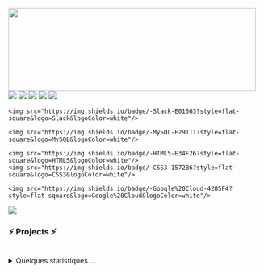 <p>
  <img align="left" width="490" height="165" src="https://github-readme-stats.vercel.app/api?username=Narayan1089&show_icons=true&hide_border=false&line_height=20&title_color=f69673&icon_color=1b93c9&show_owner=true"/>
  <p>
    <img src="https://img.shields.io/badge/-Visual%20Studio%20Code-23A9F2?style=flat-square&logo=Visual%20Studio%20Code&logoColor=white"/>
    <img src="https://img.shields.io/badge/-Github-181717?style=flat-square&logo=GitHub&logoColor=white"/>
    <img src="https://img.shields.io/badge/-Git-F44D27?style=flat-square&logo=Git&logoColor=white"/>
    <img src="https://img.shields.io/badge/-NPM-CB3837?style=flat-square&logo=NPM&logoColor=white"/>
    <img src="https://img.shields.io/badge/-Apache-D22128?style=flat-square&logo=Apache&logoColor=white"/>

    <img src="https://img.shields.io/badge/-Slack-E01563?style=flat-square&logo=Slack&logoColor=white"/>
 
    <img src="https://img.shields.io/badge/-MySQL-F29111?style=flat-square&logo=MySQL&logoColor=white"/>

    <img src="https://img.shields.io/badge/-HTML5-E34F26?style=flat-square&logo=HTML5&logoColor=white"/>
    <img src="https://img.shields.io/badge/-CSS3-1572B6?style=flat-square&logo=CSS3&logoColor=white"/>

    <img src="https://img.shields.io/badge/-Google%20Cloud-4285F4?style=flat-square&logo=Google%20Cloud&logoColor=white"/>
  
  </p>
</p>
<!-- <p>
  📣 Besoin de me contacter ? Retrouvez-moi ici :<br/>
  <a href="mailto:contact@daniels-roth-stan.fr?subject=[GitHub]%20🔥%20Prise%20de%20contact&body=Bonjour%20Stan%2C%0A%0AJe%20viens%20vers%20toi%20aujourd%27hui%20apr%C3%A8s%20avoir%20vu%20ton%20profil%20GitHub%20pour%20..."><img src="https://img.shields.io/badge/e‑mail-D14836.svg?style=for-the-badge&logo=GMail&logoColor=white"/></a>
  <a href="https://instagram.com/mrstandu33"><img src="https://img.shields.io/badge/instagram-E4405F.svg?style=for-the-badge&logo=instagram&logoColor=white"/></a>
  <a href="https://twitch.tv/mrstandu33"><img src="https://img.shields.io/badge/twitch-9146FF.svg?style=for-the-badge&logo=twitch&logoColor=white"/></a>
  <a href="https://linkedin.com/in/stan-daniels-roth-278478127"><img src="https://img.shields.io/badge/linkedin-0077B5.svg?style=for-the-badge&logo=linkedin&logoColor=white"/></a>
  <a href="https://twitter.com/mrstandu33"><img src="https://img.shields.io/badge/twitter-1DA1F2.svg?style=for-the-badge&logo=twitter&logoColor=white"/></a>
</p> -->
<!-- <p>
  🎶Now playing ...🎶<br/>
  <a href="http://spotify-informer.daniels-roth-stan.fr/">
    <img height="75" src="http://spotify-informer.daniels-roth-stan.fr/api"/>
  </a><br/>
  <a href="https://github.com/MrStanDu33/spotify-informer"><img src="https://img.shields.io/badge/built%20with%20MrStanDu33%2Fspotify‑informer-1ED760.svg?style=flat-square&logo=spotify&logoColor=white"/></a><br/>
</p> -->

<img src="http://views.whatilearened.today/views/github/MrStanDu33/views.svg"/>
<h3>⚡️ Projects ⚡️</h3><br/>
<!-- <p>
  🧔 Moi c'est <bold>Stan</bold>. 23 ans, barbu et un amateur de code et de 🍺.<br/>
  💼 J'habite à <a href="https://www.google.com/maps?q=bordeaux">Bordeaux</a>, en France.<br/>
  💻 Développeur Web <bold>T-Shaped</bold><em>(<a href="https://letslearnabout.net/blog/what-it-is-a-t-shaped-developer-and-why-you-should-be-one">?</a>)</em> <bold><a href="https://vuejs.org">Vue.js</a></bold> × <bold><a href="https://laravel.com">Laravel</a></bold>.<br/>
  🎥 Je fais de temps en temps des lives sur <a href="https://twitch.tv/mrstandu33">Twitch</a>, vous pourrez me voir développer des projets Open Source. <br/>
  🎓 Mentor sur la plateforme <a href="https://github.com/OpenClassrooms">@OpenClassrooms</a> depuis 4 ans
</p> -->
<!-- <p>
  🔗 Vous souhaitez me contacter ? Alors envoyez-moi un <a href="mailto:contact@daniels-roth-stan.fr?subject=[GitHub]%20🔥%20Prise%20de%20contact&body=Bonjour%20Stan%2C%0A%0AJe%20viens%20vers%20toi%20aujourd%27hui%20apr%C3%A8s%20avoir%20vu%20ton%20profil%20GitHub%20pour%20...">mail</a>, ou passez par mon <a href="https://daniels-roth-stan.fr">site</a> !
</p><br/>
 -->
<details>
  <summary>Quelques statistiques ...</summary><br/>

<!--START_SECTION:waka-->
![Profile Views](http://img.shields.io/badge/Profile%20Views-187-blue)

**🐱 My GitHub Data** 

> 🏆 44 Contributions in the Year 2022
 > 
> 📦 2.5 MB Used in GitHub's Storage 
 > 
> 💼 Opted to Hire
 > 
> 📜 26 Public Repositories 
 > 
> 🔑 10 Private Repositories  
 > 
**I'm a Night 🦉** 

```text
🌞 Morning    37 commits     ███░░░░░░░░░░░░░░░░░░░░░░   14.12% 
🌆 Daytime    88 commits     ████████░░░░░░░░░░░░░░░░░   33.59% 
🌃 Evening    80 commits     ███████░░░░░░░░░░░░░░░░░░   30.53% 
🌙 Night      57 commits     █████░░░░░░░░░░░░░░░░░░░░   21.76%

```
📅 **I'm Most Productive on Wednesday** 

```text
Monday       30 commits     ██░░░░░░░░░░░░░░░░░░░░░░░   11.45% 
Tuesday      40 commits     ███░░░░░░░░░░░░░░░░░░░░░░   15.27% 
Wednesday    56 commits     █████░░░░░░░░░░░░░░░░░░░░   21.37% 
Thursday     43 commits     ████░░░░░░░░░░░░░░░░░░░░░   16.41% 
Friday       31 commits     ███░░░░░░░░░░░░░░░░░░░░░░   11.83% 
Saturday     27 commits     ██░░░░░░░░░░░░░░░░░░░░░░░   10.31% 
Sunday       35 commits     ███░░░░░░░░░░░░░░░░░░░░░░   13.36%

```


📊 **This Week I Spent My Time On** 

```text
⌚︎ Time Zone: Europe/Paris

💬 Programming Languages: 
JavaScript               11 hrs 29 mins      █████████████████████░░░░   86.18% 
Other                    38 mins             █░░░░░░░░░░░░░░░░░░░░░░░░   4.86% 
JSON                     38 mins             █░░░░░░░░░░░░░░░░░░░░░░░░   4.85% 
PHP                      14 mins             ░░░░░░░░░░░░░░░░░░░░░░░░░   1.78% 
YAML                     12 mins             ░░░░░░░░░░░░░░░░░░░░░░░░░   1.51%

🔥 Editors: 
VS Code                  13 hrs 4 mins       ████████████████████████░   98.08% 
Bash                     15 mins             ░░░░░░░░░░░░░░░░░░░░░░░░░   1.92%

💻 Operating System: 
Linux                    13 hrs 19 mins      █████████████████████████   100.0%

```

**I Mostly Code in PHP** 

```text
PHP                      10 repos            ████████░░░░░░░░░░░░░░░░░   34.48% 
HTML                     6 repos             █████░░░░░░░░░░░░░░░░░░░░   20.69% 
JavaScript               5 repos             ████░░░░░░░░░░░░░░░░░░░░░   17.24% 
Vue                      4 repos             ███░░░░░░░░░░░░░░░░░░░░░░   13.79% 
CSS                      3 repos             ██░░░░░░░░░░░░░░░░░░░░░░░   10.34%

```



 Last Updated on 18/01/2022
<!--END_SECTION:waka-->
</details>
